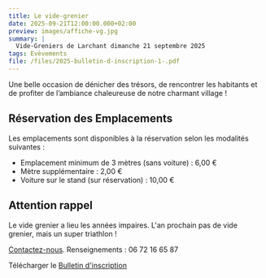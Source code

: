 ```yaml
---
title: Le vide-grenier
date: 2025-09-21T12:00:00.000+02:00
preview: images/affiche-vg.jpg
summary: |
  Vide-Greniers de Larchant dimanche 21 septembre 2025
tags: Evèvements
file: /files/2025-bulletin-d-inscription-1-.pdf
---
```

Une belle occasion de dénicher des trésors, de rencontrer les habitants et de profiter de l’ambiance chaleureuse de notre charmant village !

## Réservation des Emplacements

Les emplacements sont disponibles à la réservation selon les modalités suivantes :

* Emplacement minimum de 3 mètres (sans voiture) : 6,00 €
* Mètre supplémentaire : 2,00 €
* Voiture sur le stand (sur réservation) : 10,00 €

## Attention rappel
Le vide grenier a lieu les années impaires. L'an prochain pas de vide grenier, mais un super triathlon !

[Contactez-nous](mailto:larchantanimation@gmail.com).
Renseignements : 06 72 16 65 87

Télécharger le [Bulletin d'inscription](https://larchantanimation.fr/files/2025-bulletin-d-inscription-1-.pdf)
